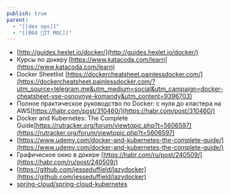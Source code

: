 ```yaml
---
publish: true
parent:
  - "[[dev ops]]"
  - "[[004 🧿IT MOC]]"
---
```



- [http://guides.hexlet.io/docker/](http://guides.hexlet.io/docker/)
- Курсы по докеру [https://www.katacoda.com/learn](https://www.katacoda.com/learn)
- Docker Sheetlist 
[https://dockercheatsheet.painlessdocker.com/](https://dockercheatsheet.painlessdocker.com/?utm_source=telegram.me&utm_medium=social&utm_campaign=docker-cheatsheet-vse-osnovnye-komandy&utm_content=9396703)
- Полное практическое руководство по Docker: с нуля до кластера на AWS[https://habr.com/post/310460/](https://habr.com/post/310460/)
- Docker and Kubernetes: The Complete Guide[https://rutracker.org/forum/viewtopic.php?t=5606597](https://rutracker.org/forum/viewtopic.php?t=5606597)
- [https://www.udemy.com/docker-and-kubernetes-the-complete-guide/](https://www.udemy.com/docker-and-kubernetes-the-complete-guide/)
- Графическое окно в докере [https://habr.com/ru/post/240509/](https://habr.com/ru/post/240509/)
- [https://github.com/jesseduffield/lazydocker](https://github.com/jesseduffield/lazydocker)
- [spring-cloud/spring-cloud-kubernetes](https://github.com/spring-cloud/spring-cloud-kubernetes)